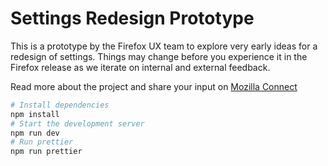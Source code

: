 # Settings Redesign Prototype

This is a prototype by the Firefox UX team to explore very early ideas for a redesign of settings. Things may change before you experience it in the Firefox release as we iterate on internal and external feedback.

Read more about the project and share your input on [Mozilla Connect](https://connect.mozilla.org/t5/discussions/firefox-settings-design-share-your-input/m-p/66254)

```bash
# Install dependencies
npm install
# Start the development server
npm run dev
# Run prettier
npm run prettier
```
